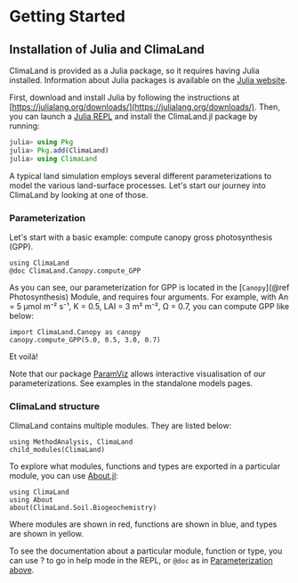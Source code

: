 # Getting Started

## Installation of Julia and ClimaLand

ClimaLand is provided as a Julia package, so it requires having Julia installed. Information about Julia packages is available on the [Julia website](https://julialang.org/packages/).

First, download and install Julia by following the instructions at [https://julialang.org/downloads/](https://julialang.org/downloads/).
Then, you can launch a [Julia REPL](https://docs.julialang.org/en/v1/stdlib/REPL/) and install the
ClimaLand.jl package by running:

```julia
julia> using Pkg
julia> Pkg.add(ClimaLand)
julia> using ClimaLand
```

A typical land simulation employs several different parameterizations to model the various land-surface processes. Let's start our journey into ClimaLand by looking at one of those.

### Parameterization

Let's start with a basic example: compute canopy gross photosynthesis (GPP).

```@repl
using ClimaLand
@doc ClimaLand.Canopy.compute_GPP
```

As you can see, our parameterization for GPP is located in the [`Canopy`](@ref Photosynthesis) Module, and requires four arguments.
For example, with An = 5 µmol m⁻² s⁻¹, K = 0.5, LAI = 3 m² m⁻², Ω = 0.7, you can compute GPP like below:

```@repl
import ClimaLand.Canopy as canopy
canopy.compute_GPP(5.0, 0.5, 3.0, 0.7)
```

Et voilà!

Note that our package [ParamViz](https://github.com/CliMA/ParamViz.jl) allows interactive visualisation of
our parameterizations. See examples in the standalone models pages.

### ClimaLand structure

ClimaLand contains multiple modules. They are listed below:

```@repl
using MethodAnalysis, ClimaLand
child_modules(ClimaLand)
```

To explore what modules, functions and types are exported in a particular module, you can use [About.jl](https://github.com/tecosaur/About.jl):

```@repl
using ClimaLand
using About
about(ClimaLand.Soil.Biogeochemistry)
```

Where modules are shown in red, functions are shown in blue, and types are shown in yellow.

To see the documentation about a particular module, function or type, you can use ? to go in help mode
in the REPL, or `@doc` as in [Parameterization above](#Parameterization).
